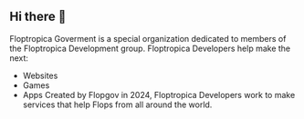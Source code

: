 ## Hi there 👋
Floptropica Goverment is a special organization dedicated to members of the Floptropica Development group. 
Floptropica Developers help make the next:
- Websites
- Games
- Apps
Created by Flopgov in 2024, Floptropica Developers work to make services that help Flops from all around the world. 

